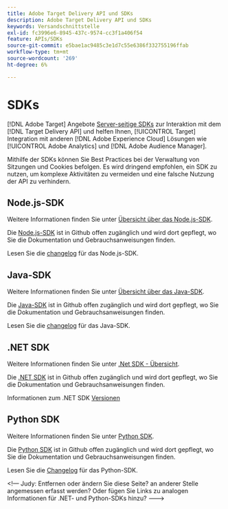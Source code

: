 ```yaml
---
title: Adobe Target Delivery API und SDKs
description: Adobe Target Delivery API und SDKs
keywords: Versandschnittstelle
exl-id: fc3996e6-8945-437c-9574-cc3f1a406f54
feature: APIs/SDKs
source-git-commit: e5bae1ac9485c3e1d7c55e6386f332755196ffab
workflow-type: tm+mt
source-wordcount: '269'
ht-degree: 6%

---
```


# SDKs

[!DNL Adobe Target] Angebote [Server-seitige SDKs](../../implement/server-side/server-side-overview.md) zur Interaktion mit dem [!DNL Target Delivery API] und helfen Ihnen, [!UICONTROL Target] Integration mit anderen [!DNL Adobe Experience Cloud] Lösungen wie [!UICONTROL Adobe Analytics] und [!DNL Adobe Audience Manager].

Mithilfe der SDKs können Sie Best Practices bei der Verwaltung von Sitzungen und Cookies befolgen. Es wird dringend empfohlen, ein SDK zu nutzen, um komplexe Aktivitäten zu vermeiden und eine falsche Nutzung der API zu verhindern.

## Node.js-SDK

Weitere Informationen finden Sie unter [Übersicht über das Node.js-SDK](/help/dev/implement/server-side/node-js/overview.md).

Die [Node.js-SDK](https://github.com/adobe/target-nodejs-sdk) ist in Github offen zugänglich und wird dort gepflegt, wo Sie die Dokumentation und Gebrauchsanweisungen finden.

Lesen Sie die [changelog](https://github.com/adobe/target-nodejs-sdk/blob/main/CHANGELOG.md) für das Node.js-SDK.

## Java-SDK

Weitere Informationen finden Sie unter [Übersicht über das Java-SDK](/help/dev/implement/server-side/java/overview.md).

Die [Java-SDK](https://github.com/adobe/target-java-sdk) ist in Github offen zugänglich und wird dort gepflegt, wo Sie die Dokumentation und Gebrauchsanweisungen finden.

Lesen Sie die [changelog](https://github.com/adobe/target-java-sdk/blob/main/CHANGELOG.md) für das Java-SDK.

## .NET SDK

Weitere Informationen finden Sie unter [.Net SDK - Übersicht](/help/dev/implement/server-side/net/overview.md).

Die [.NET SDK](https://github.com/adobe/target-dotnet-sdk) ist in Github offen zugänglich und wird dort gepflegt, wo Sie die Dokumentation und Gebrauchsanweisungen finden.

Informationen zum .NET SDK [Versionen](https://github.com/adobe/target-dotnet-sdk/releases)

## Python SDK

Weitere Informationen finden Sie unter [Python SDK](/help/dev/implement/server-side/python/overview.md).

Die [Python SDK](https://github.com/adobe/target-python-sdk) ist in Github offen zugänglich und wird dort gepflegt, wo Sie die Dokumentation und Gebrauchsanweisungen finden.

Lesen Sie die [Changelog](https://github.com/adobe/target-python-sdk/blob/master/CHANGELOG.md) für das Python-SDK.

&lt;!— Judy: Entfernen oder ändern Sie diese Seite? an anderer Stelle angemessen erfasst werden? Oder fügen Sie Links zu analogen Informationen für .NET- und Python-SDKs hinzu? --->
